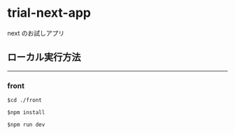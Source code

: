 # trial-next-app

next のお試しアプリ

## ローカル実行方法

---

### front

```
$cd ./front
```

```
$npm install
```

```
$npm run dev
```
